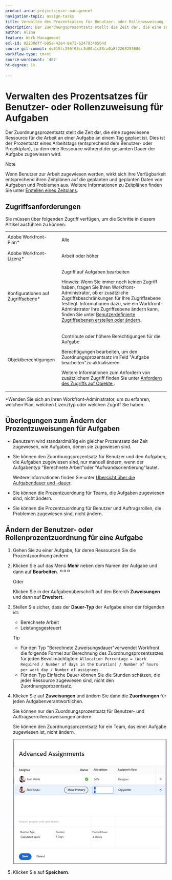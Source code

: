 ```yaml
---
product-area: projects;user-management
navigation-topic: assign-tasks
title: Verwalten des Prozentsatzes für Benutzer- oder Rollenzuweisung für Aufgaben
description: Der Zuordnungsprozentsatz stellt die Zeit dar, die eine zugewiesene Ressource für die Arbeit an einer Aufgabe an einem Tag geplant ist. Dies ist der Prozentsatz eines Arbeitstags (entsprechend dem Benutzer- oder Projektplan), zu dem eine Ressource während der gesamten Dauer der Aufgabe zugewiesen wird.
author: Alina
feature: Work Management
exl-id: 82238dff-b95e-42e4-8e72-6247934b504d
source-git-commit: dd015fc356f65cc3d00a1c88ca0a8f2268283606
workflow-type: tm+mt
source-wordcount: '487'
ht-degree: 1%

---
```


# Verwalten des Prozentsatzes für Benutzer- oder Rollenzuweisung für Aufgaben

Der Zuordnungsprozentsatz stellt die Zeit dar, die eine zugewiesene Ressource für die Arbeit an einer Aufgabe an einem Tag geplant ist. Dies ist der Prozentsatz eines Arbeitstags (entsprechend dem Benutzer- oder Projektplan), zu dem eine Ressource während der gesamten Dauer der Aufgabe zugewiesen wird.

>[!NOTE]
>
>Wenn Benutzer zur Arbeit zugewiesen werden, wirkt sich ihre Verfügbarkeit entsprechend ihren Zeitplänen auf die geplanten und geplanten Daten von Aufgaben und Problemen aus. Weitere Informationen zu Zeitplänen finden Sie unter [Erstellen eines Zeitplans](../../../administration-and-setup/set-up-workfront/configure-timesheets-schedules/create-schedules.md).

## Zugriffsanforderungen

Sie müssen über folgenden Zugriff verfügen, um die Schritte in diesem Artikel ausführen zu können:

<table style="table-layout:auto"> 
 <col> 
 <col> 
 <tbody> 
  <tr> 
   <td role="rowheader">Adobe Workfront-Plan*</td> 
   <td> <p>Alle</p> </td> 
  </tr> 
  <tr> 
   <td role="rowheader">Adobe Workfront-Lizenz*</td> 
   <td> <p>Arbeit oder höher</p> </td> 
  </tr> 
  <tr> 
   <td role="rowheader">Konfigurationen auf Zugriffsebene*</td> 
   <td> <p>Zugriff auf Aufgaben bearbeiten</p> <p>Hinweis: Wenn Sie immer noch keinen Zugriff haben, fragen Sie Ihren Workfront-Administrator, ob er zusätzliche Zugriffsbeschränkungen für Ihre Zugriffsebene festlegt. Informationen dazu, wie ein Workfront-Administrator Ihre Zugriffsebene ändern kann, finden Sie unter <a href="../../../administration-and-setup/add-users/configure-and-grant-access/create-modify-access-levels.md" class="MCXref xref">Benutzerdefinierte Zugriffsebenen erstellen oder ändern</a>.</p> </td> 
  </tr> 
  <tr> 
   <td role="rowheader">Objektberechtigungen</td> 
   <td> <p>Contribute oder höhere Berechtigungen für die Aufgabe</p> <p>Berechtigungen bearbeiten, um den Zuordnungsprozentsatz im Feld "Aufgabe bearbeiten"zu aktualisieren</p> <p>Weitere Informationen zum Anfordern von zusätzlichem Zugriff finden Sie unter <a href="../../../workfront-basics/grant-and-request-access-to-objects/request-access.md" class="MCXref xref">Anfordern des Zugriffs auf Objekte </a>.</p> </td> 
  </tr> 
 </tbody> 
</table>

&#42;Wenden Sie sich an Ihren Workfront-Administrator, um zu erfahren, welchen Plan, welchen Lizenztyp oder welchen Zugriff Sie haben.

## Überlegungen zum Ändern der Prozentzuweisungen für Aufgaben

* Benutzern wird standardmäßig ein gleicher Prozentsatz der Zeit zugewiesen, wie Aufgaben, denen sie zugewiesen sind.
* Sie können den Zuordnungsprozentsatz für Benutzer und den Aufgaben, die Aufgaben zugewiesen sind, nur manuell ändern, wenn der Aufgabentyp &quot;Berechnete Arbeit&quot;oder &quot;Aufwandsorientierung&quot;lautet.

  Weitere Informationen finden Sie unter [Übersicht über die Aufgabendauer und -dauer](../../../manage-work/tasks/taskdurtn/task-duration-and-duration-type.md).

* Sie können die Prozentzuordnung für Teams, die Aufgaben zugewiesen sind, nicht ändern.
* Sie können die Prozentzuordnung für Benutzer und Auftragsrollen, die Problemen zugewiesen sind, nicht ändern.

## Ändern der Benutzer- oder Rollenprozentzuordnung für eine Aufgabe

1. Gehen Sie zu einer Aufgabe, für deren Ressourcen Sie die Prozentzuordnung ändern.
1. Klicken Sie auf das Menü **Mehr** neben dem Namen der Aufgabe und dann auf **Bearbeiten**.![](assets/qs-more-icon-on-an-object.png)

   Oder

   Klicken Sie in der Aufgabenüberschrift auf den Bereich **Zuweisungen** und dann auf **Erweitert**.

1. Stellen Sie sicher, dass der **Dauer-Typ** der Aufgabe einer der folgenden ist:

   * Berechnete Arbeit
   * Leistungsgesteuert

   >[!TIP]
   >
   >* Für den Typ &quot;Berechnete Zuweisungsdauer&quot;verwendet Workfront die folgende Formel zur Berechnung des Zuordnungsprozentsatzes für jeden Bevollmächtigten: `Allocation Percentage = (Work Required / Number of days in the Duration) / Number of hours per work day / Number of assignees`.
   >* Für den Typ Einfache Dauer können Sie die Stunden schätzen, die jeder Ressource zugewiesen sind, nicht den Zuordnungsprozentsatz.

1. Klicken Sie auf **Zuweisungen** und ändern Sie dann die **Zuordnungen** für jeden Aufgabenverantwortlichen.

   Sie können nur den Zuordnungsprozentsatz für Benutzer- und Auftragserrollenzuweisungen ändern.

   Sie können den Zuordnungsprozentsatz für ein Team, das einer Aufgabe zugewiesen ist, nicht ändern.

   ![Ändern des Zuordnungsprozentsatzes](assets/advanced-assignments-allocation-percentage.png)

1. Klicken Sie auf **Speichern**.
